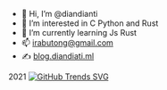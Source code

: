 - 👋 Hi, I’m @diandianti
- 👀 I’m interested in C Python and Rust
- 🌱 I’m currently learning Js Rust
- 📫 irabutong@gmail.com
- ✍️ [blog.diandiati.ml](https://blog.diandianti.ml)

2021
[![GitHub Trends SVG](https://api.githubtrends.io/user/svg/diandianti/repos?time_range=one_year&theme=bright_lights)](https://githubtrends.io)

<!---
diandianti/diandianti is a ✨ special ✨ repository because its `README.md` (this file) appears on your GitHub profile.
You can click the Preview link to take a look at your changes.
--->
